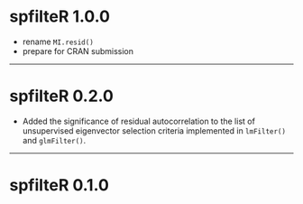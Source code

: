 # spfilteR 1.0.0

- rename `MI.resid()`
- prepare for CRAN submission

---

# spfilteR 0.2.0

- Added the significance of residual autocorrelation to the list of unsupervised eigenvector selection criteria implemented in `lmFilter()` and `glmFilter()`.

---

# spfilteR 0.1.0
